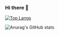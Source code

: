 ### Hi there 👋

[![Top Langs](https://github-readme-stats.vercel.app/api/top-langs/?username=Demorales1998&layout=solarized-dark)](https://github.com/Demorales1998/github-readme-stats)

![Anurag's GitHub stats](https://github-readme-stats.vercel.app/api?username=Demorales&show_icons=true&theme=solarized-dark)
